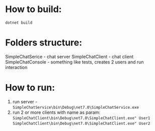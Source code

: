 # How to build:
```dotnet build```
# Folders structure:
SimpleChatSerice - chat server
SimpleChatClient - chat client
SimpleChatConsole - something like tests, creates 2 users and run interaction
# How to run:

1. run server - 
```SimpleChatService\bin\Debug\net7.0\SimpleChatService.exe```
2. run 2 or more clients with name as param: 
```SimpleChatClient\bin\Debug\net7.0\SimpleChatClient.exe" User1```
```SimpleChatClient\bin\Debug\net7.0\SimpleChatClient.exe" User2```
    